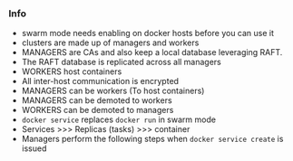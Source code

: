 ### Info
* swarm mode needs enabling on docker hosts before you can use it
* clusters are made up of managers and workers
* MANAGERS are CAs and also keep a local database leveraging RAFT.
* The RAFT database is replicated across all managers
* WORKERS host containers
* All inter-host communication is encrypted
* MANAGERS can be workers (To host containers)
* MANAGERS can be demoted to workers
* WORKERS can be demoted to managers
* ```docker service``` replaces ```docker run``` in swarm mode
* Services >>> Replicas (tasks) >>> container
* Managers perform the following steps when ```docker service create``` is issued